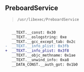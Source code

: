 ## PreboardService

> `/usr/libexec/PreboardService`

```diff

   __TEXT.__const: 0x30
   __TEXT.__oslogstring: 0xe
   __TEXT.__gcc_except_tab: 0x2c
-  __TEXT.__info_plist: 0x3fb
+  __TEXT.__info_plist: 0x3f8
   __TEXT.__objc_methname: 0x1ae
   __TEXT.__unwind_info: 0xa8
   __DATA_CONST.__auth_got: 0x1b0

```

